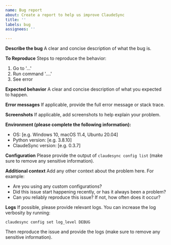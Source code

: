 ```yaml
---
name: Bug report
about: Create a report to help us improve ClaudeSync
title: ''
labels: bug
assignees: ''

---
```


**Describe the bug**
A clear and concise description of what the bug is.

**To Reproduce**
Steps to reproduce the behavior:
1. Go to '...'
2. Run command '....'
3. See error

**Expected behavior**
A clear and concise description of what you expected to happen.

**Error messages**
If applicable, provide the full error message or stack trace.

**Screenshots**
If applicable, add screenshots to help explain your problem.

**Environment (please complete the following information):**
 - OS: [e.g. Windows 10, macOS 11.4, Ubuntu 20.04]
 - Python version: [e.g. 3.8.10]
 - ClaudeSync version: [e.g. 0.3.7]

**Configuration**
Please provide the output of `claudesync config list` (make sure to remove any sensitive information).

**Additional context**
Add any other context about the problem here. For example:
- Are you using any custom configurations?
- Did this issue start happening recently, or has it always been a problem?
- Can you reliably reproduce this issue? If not, how often does it occur?

**Logs**
If possible, please provide relevant logs. You can increase the log verbosity by running:
```
claudesync config set log_level DEBUG
```
Then reproduce the issue and provide the logs (make sure to remove any sensitive information).
